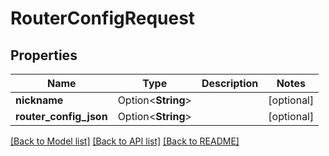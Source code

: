 # RouterConfigRequest

## Properties

Name | Type | Description | Notes
------------ | ------------- | ------------- | -------------
**nickname** | Option<**String**> |  | [optional]
**router_config_json** | Option<**String**> |  | [optional]

[[Back to Model list]](../README.md#documentation-for-models) [[Back to API list]](../README.md#documentation-for-api-endpoints) [[Back to README]](../README.md)


